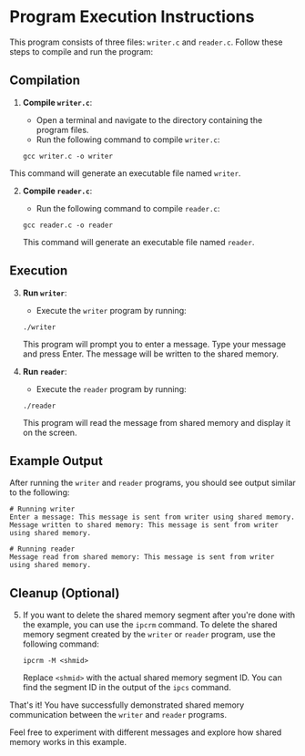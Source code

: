 # Program Execution Instructions

This program consists of three files: `writer.c` and `reader.c`. Follow these steps to compile and run the program:

## Compilation

1. **Compile `writer.c`**:

   - Open a terminal and navigate to the directory containing the program files.
   - Run the following command to compile `writer.c`:

   ```shell
   gcc writer.c -o writer
   ```

This command will generate an executable file named `writer`.

2. **Compile `reader.c`**:

   - Run the following command to compile `reader.c`:

   ```shell
   gcc reader.c -o reader
   ```

   This command will generate an executable file named `reader`.

## Execution

3. **Run `writer`**:

   - Execute the `writer` program by running:

   ```shell
   ./writer
   ```

   This program will prompt you to enter a message. Type your message and press Enter. The message will be written to the shared memory.

4. **Run `reader`**:

   - Execute the `reader` program by running:

   ```shell
   ./reader
   ```

   This program will read the message from shared memory and display it on the screen.

## Example Output

After running the `writer` and `reader` programs, you should see output similar to the following:

```
# Running writer
Enter a message: This message is sent from writer using shared memory.
Message written to shared memory: This message is sent from writer using shared memory.

# Running reader
Message read from shared memory: This message is sent from writer using shared memory.
```

## Cleanup (Optional)

5. If you want to delete the shared memory segment after you're done with the example, you can use the `ipcrm` command. To delete the shared memory segment created by the `writer` or `reader` program, use the following command:

   ```shell
   ipcrm -M <shmid>
   ```

   Replace `<shmid>` with the actual shared memory segment ID. You can find the segment ID in the output of the `ipcs` command.

That's it! You have successfully demonstrated shared memory communication between the `writer` and `reader` programs.

Feel free to experiment with different messages and explore how shared memory works in this example.
